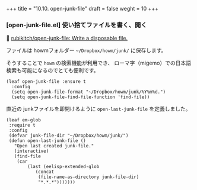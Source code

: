 +++
title = "10.10. open-junk-file"
draft = false
weght = 10
+++
### [open-junk-file.el] 使い捨てファイルを書く、開く
🔗 [rubikitch/open-junk-file: Write a disposable file.](https://github.com/rubikitch/open-junk-file) 

ファイルは howmフォルダー `~/Dropbox/howm/junk/` に保存します。

そうすることで `howm` の検索機能が利用でき、
ローマ字（migemo）での日本語検索も可能になるのでとても便利です。

```elisp
(leaf open-junk-file :ensure t
  :config
  (setq open-junk-file-format "~/Dropbox/howm/junk/%Y%m%d.")
  (setq open-junk-file-find-file-function 'find-file))
```

直近の junkファイルを即開けるように `open-last-junk-file` を定義しました。

```elisp
(leaf em-glob
 :require t
 :config
 (defvar junk-file-dir "~/Dropbox/howm/junk/")
 (defun open-last-junk-file ()
   "Open last created junk-file."
   (interactive)
   (find-file
    (car
	    (last (eelisp-extended-glob
	   	   (concat
   			(file-name-as-directory junk-file-dir)
			"*.*.*")))))))
```

